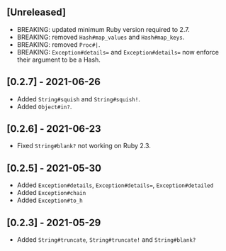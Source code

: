 ## [Unreleased]

- BREAKING: updated minimum Ruby version required to 2.7.
- BREAKING: removed `Hash#map_values` and `Hash#map_keys`.
- BREAKING: removed `Proc#|`.
- BREAKING: `Exception#details=` and `Exception#details=` now enforce their argument to be a Hash.

## [0.2.7] - 2021-06-26

- Added `String#squish` and `String#squish!`.
- Added `Object#in?`.

## [0.2.6] - 2021-06-23

- Fixed `String#blank?` not working on Ruby 2.3.

## [0.2.5] - 2021-05-30

- Added `Exception#details`, `Exception#details=`, `Exception#detailed`
- Added `Exception#chain`
- Added `Exception#to_h`

## [0.2.3] - 2021-05-29

- Added `String#truncate`, `String#truncate!` and `String#blank?`
